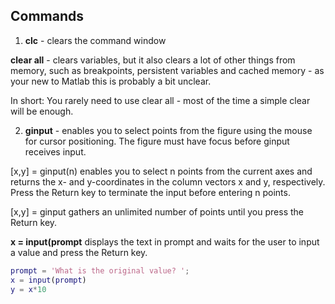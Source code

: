 ## Commands
1. __clc__ - clears the command window

__clear all__ - clears variables, but it also clears a lot of other things from memory, such as breakpoints, persistent variables and cached memory - as your new to Matlab this is probably a bit unclear.

In short: You rarely need to use clear all - most of the time a simple clear will be enough.

2. __ginput__ - enables you to select points from the figure using the mouse for cursor positioning. The figure must have focus before ginput receives input.

[x,y] = ginput(n) enables you to select n points from the current axes and returns the x- and y-coordinates in the column vectors x and y, respectively. Press the Return key to terminate the input before entering n points.

[x,y] = ginput gathers an unlimited number of points until you press the Return key.

__x = input(prompt__ displays the text in prompt and waits for the user to input a value and press the Return key.

```MATLAB
prompt = 'What is the original value? ';
x = input(prompt)
y = x*10
```
